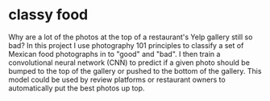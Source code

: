 # classy food
Why are a lot of the photos at the top of a restaurant's Yelp gallery still so bad?  In this project I use photography 101 principles to classify a set of Mexican food photographs in to "good" and "bad".  I then train a convolutional neural network (CNN) to predict if a given photo should be bumped to the top of the gallery or pushed to the bottom of the gallery.   This model could be used by review platforms or restaurant owners to automatically put the best photos up top.

